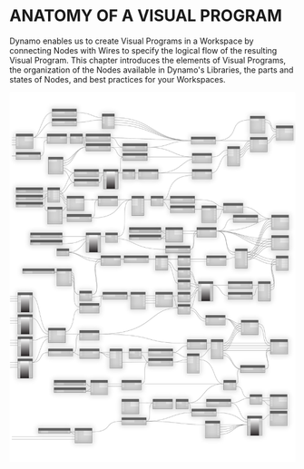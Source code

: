 ANATOMY OF A VISUAL PROGRAM
===========================

Dynamo enables us to create Visual Programs in a Workspace by connecting Nodes with Wires to specify the logical flow of the resulting Visual Program. This chapter introduces the elements of Visual Programs, the organization of the Nodes available in Dynamo's Libraries, the parts and states of Nodes, and best practices for your Workspaces.

![Anatomy Main](images/3/The%20Anatomy%20of%20Visual%20Programming-01.png)
